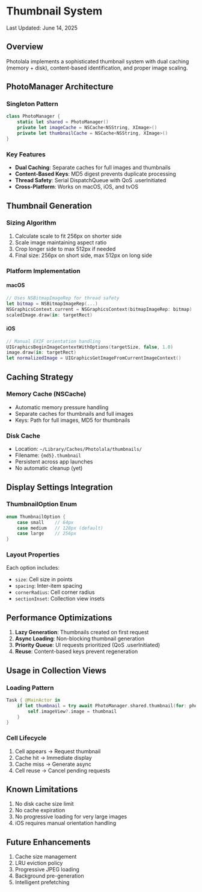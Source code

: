 # Thumbnail System

Last Updated: June 14, 2025

## Overview

Photolala implements a sophisticated thumbnail system with dual caching (memory + disk), content-based identification, and proper image scaling.

## PhotoManager Architecture

### Singleton Pattern
```swift
class PhotoManager {
    static let shared = PhotoManager()
    private let imageCache = NSCache<NSString, XImage>()
    private let thumbnailCache = NSCache<NSString, XImage>()
}
```

### Key Features
- **Dual Caching**: Separate caches for full images and thumbnails
- **Content-Based Keys**: MD5 digest prevents duplicate processing
- **Thread Safety**: Serial DispatchQueue with QoS .userInitiated
- **Cross-Platform**: Works on macOS, iOS, and tvOS

## Thumbnail Generation

### Sizing Algorithm
1. Calculate scale to fit 256px on shorter side
2. Scale image maintaining aspect ratio
3. Crop longer side to max 512px if needed
4. Final size: 256px on short side, max 512px on long side

### Platform Implementation

#### macOS
```swift
// Uses NSBitmapImageRep for thread safety
let bitmap = NSBitmapImageRep(...)
NSGraphicsContext.current = NSGraphicsContext(bitmapImageRep: bitmap)
scaledImage.draw(in: targetRect)
```

#### iOS
```swift
// Manual EXIF orientation handling
UIGraphicsBeginImageContextWithOptions(targetSize, false, 1.0)
image.draw(in: targetRect)
let normalizedImage = UIGraphicsGetImageFromCurrentImageContext()
```

## Caching Strategy

### Memory Cache (NSCache)
- Automatic memory pressure handling
- Separate caches for thumbnails and full images
- Keys: Path for full images, MD5 for thumbnails

### Disk Cache
- Location: `~/Library/Caches/Photolala/thumbnails/`
- Filename: `{md5}.thumbnail`
- Persistent across app launches
- No automatic cleanup (yet)

## Display Settings Integration

### ThumbnailOption Enum
```swift
enum ThumbnailOption {
    case small    // 64px
    case medium   // 128px (default)
    case large    // 256px
}
```

### Layout Properties
Each option includes:
- `size`: Cell size in points
- `spacing`: Inter-item spacing
- `cornerRadius`: Cell corner radius
- `sectionInset`: Collection view insets

## Performance Optimizations

1. **Lazy Generation**: Thumbnails created on first request
2. **Async Loading**: Non-blocking thumbnail generation
3. **Priority Queue**: UI requests prioritized (QoS .userInitiated)
4. **Reuse**: Content-based keys prevent regeneration

## Usage in Collection Views

### Loading Pattern
```swift
Task { @MainActor in
    if let thumbnail = try await PhotoManager.shared.thumbnail(for: photo) {
        self.imageView?.image = thumbnail
    }
}
```

### Cell Lifecycle
1. Cell appears → Request thumbnail
2. Cache hit → Immediate display
3. Cache miss → Generate async
4. Cell reuse → Cancel pending requests

## Known Limitations

1. No disk cache size limit
2. No cache expiration
3. No progressive loading for very large images
4. iOS requires manual orientation handling

## Future Enhancements

1. Cache size management
2. LRU eviction policy
3. Progressive JPEG loading
4. Background pre-generation
5. Intelligent prefetching